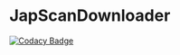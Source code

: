 # JapScanDownloader
[![Codacy Badge](https://api.codacy.com/project/badge/Grade/0bdc1d618a7c42fc87adabd7b07a3542)](https://app.codacy.com/app/Harkame/JapScanDownloader?utm_source=github.com&utm_medium=referral&utm_content=Harkame/JapScanDownloader&utm_campaign=Badge_Grade_Dashboard)